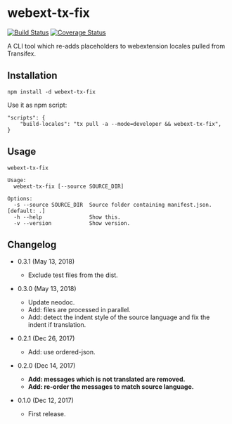 webext-tx-fix
=============

[![Build Status](https://travis-ci.org/eight04/webext-tx-fix.svg?branch=master)](https://travis-ci.org/eight04/webext-tx-fix)
[![Coverage Status](https://coveralls.io/repos/github/eight04/webext-tx-fix/badge.svg?branch=master)](https://coveralls.io/github/eight04/webext-tx-fix?branch=master)

A CLI tool which re-adds placeholders to webextension locales pulled from Transifex.

Installation
------------
```
npm install -d webext-tx-fix
```

Use it as npm script:

```
"scripts": {
	"build-locales": "tx pull -a --mode=developer && webext-tx-fix",
}
```

Usage
-----
<!-- $inline.start("./cli.js|docstring|markdown:codeblock") -->
```
webext-tx-fix

Usage:
  webext-tx-fix [--source SOURCE_DIR]

Options:
  -s --source SOURCE_DIR  Source folder containing manifest.json. [default: .]
  -h --help               Show this.
  -v --version            Show version.
```
<!-- $inline.end -->

Changelog
---------

* 0.3.1 (May 13, 2018)

  - Exclude test files from the dist.

* 0.3.0 (May 13, 2018)

  - Update neodoc.
  - Add: files are processed in parallel.
  - Add: detect the indent style of the source language and fix the indent if translation.

* 0.2.1 (Dec 26, 2017)

	- Add: use ordered-json.

* 0.2.0 (Dec 14, 2017)

	- **Add: messages which is not translated are removed.**
	- **Add: re-order the messages to match source language.**

* 0.1.0 (Dec 12, 2017)

    - First release.
